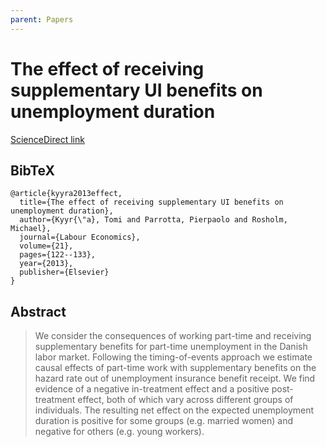 ```yaml
---
parent: Papers
---
```


# The effect of receiving supplementary UI benefits on unemployment duration

[ScienceDirect link](https://www.sciencedirect.com/science/article/pii/S0927537113000158?via%3Dihub)

## BibTeX
```
@article{kyyra2013effect,
  title={The effect of receiving supplementary UI benefits on unemployment duration},
  author={Kyyr{\"a}, Tomi and Parrotta, Pierpaolo and Rosholm, Michael},
  journal={Labour Economics},
  volume={21},
  pages={122--133},
  year={2013},
  publisher={Elsevier}
}
```

## Abstract

> We consider the consequences of working part-time and receiving supplementary benefits for part-time unemployment in the Danish labor market. Following the timing-of-events approach we estimate causal effects of part-time work with supplementary benefits on the hazard rate out of unemployment insurance benefit receipt. We find evidence of a negative in-treatment effect and a positive post-treatment effect, both of which vary across different groups of individuals. The resulting net effect on the expected unemployment duration is positive for some groups (e.g. married women) and negative for others (e.g. young workers).


